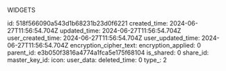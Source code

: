 WIDGETS

id: 518f566090a543d1b68231b23d0f6221
created_time: 2024-06-27T11:56:54.704Z
updated_time: 2024-06-27T11:56:54.704Z
user_created_time: 2024-06-27T11:56:54.704Z
user_updated_time: 2024-06-27T11:56:54.704Z
encryption_cipher_text: 
encryption_applied: 0
parent_id: e3b050f3816a4774a1fca5e175f68104
is_shared: 0
share_id: 
master_key_id: 
icon: 
user_data: 
deleted_time: 0
type_: 2